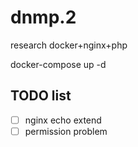 # dnmp.2
research docker+nginx+php

docker-compose up -d

## TODO list

- [ ] nginx echo extend
- [ ] permission problem
